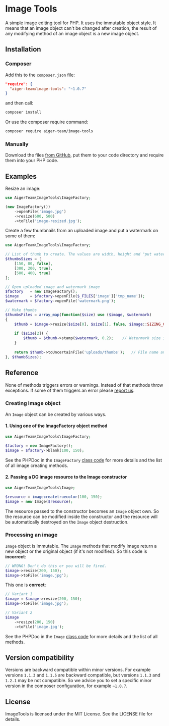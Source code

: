 # Image Tools

A simple image editing tool for PHP. It uses the immutable object style. It means that an image object can't be changed 
after creation, the result of any modifying method of an image object is a new image object.


## Installation

### Composer

Add this to the `composer.json` file:

```json
"require": {
  "aiger-team/image-tools": "~1.0.7"
}
```

and then call:

```sh
composer install
```

Or use the composer require command:

```sh
composer require aiger-team/image-tools
```

### Manually

Download the files [from GitHub](https://github.com/AigerTeam/ImageTools/archive/master.zip), put them to your code 
directory and require them into your PHP code.


## Examples

Resize an image:

```php
use AigerTeam\ImageTools\ImageFactory;

(new ImageFactory())
	->openFile('image.jpg')
	->resize(600, 500)
	->toFile('image-resized.jpg');
```

Create a few thumbnails from an uploaded image and put a watermark on some of them:

```php
use AigerTeam\ImageTools\ImageFactory;

// List of thumb to create. The values are width, height and "put watermark?".
$thumbsSizes = [
	[150, 80, false],
	[300, 200, true],
	[500, 400, true]
];

// Open uploaded image and watermark image
$factory   = new ImageFactory();
$image     = $factory->openFile($_FILES['image']['tmp_name']);
$watermark = $factory->openFile('watermark.png');

// Make thumbs
$thumbsFiles = array_map(function($size) use ($image, $watermark)
{
	$thumb = $image->resize($size[0], $size[1], false, $image::SIZING_COVER);	// Original $image is not modified so thumbs may be created in any order
	
	if ($size[2]) {
		$thumb = $thumb->stamp($watermark, 0.2);	// Watermark size is relative, not pixel
	}
		
	return $thumb->toUncertainFile('uploads/thumbs');	// File name and format is set automatically
}, $thumbSizes);
```


## Reference

None of methods triggers errors or warnings. Instead of that methods throw exceptions. If some of them triggers an error 
please [report us](https://github.com/AigerTeam/ImageTools/issues/new).

### Creating Image object

An `Image` object can be created by various ways.

#### 1. Using one of the ImageFactory object method

```php
use AigerTeam\ImageTools\ImageFactory;

$factory = new ImageFactory();
$image = $factory->blank(100, 150);
```

See the PHPDoc in the `ImageFactory` [class code](https://github.com/AigerTeam/ImageTools/blob/master/src/ImageFactory.php) 
for more details and the list of all image creating methods.

#### 2. Passing a DG image resource to the Image constructor

```php
use AigerTeam\ImageTools\Image;

$resource = imagecreatetruecolor(100, 150);
$image = new Image($resource);
```

The resource passed to the constructor becomes an `Image` object own. So the resource can be modified inside the 
constructor and the resource will be automatically destroyed on the `Image` object destruction.

### Processing an image

`Image` object is immutable. The `Image` methods that modify image return a new object or the original object (if it's
not modified). So this code is **incorrect**:

```php
// WRONG! Don't do this or you will be fired.
$image->resize(200, 150);
$image->toFile('image.jpg');
```

This one is **correct**:

```php
// Variant 1
$image = $image->resize(200, 150);
$image->toFile('image.jpg');

// Variant 2
$image
	->resize(200, 150)
	->toFile('image.jpg');
```

See the PHPDoc in the `Image` [class code](https://github.com/AigerTeam/ImageTools/blob/master/src/Image.php) for more 
details and the list of all methods.


## Version compatibility

Versions are backward compatible within minor versions. For example versions `1.1.3` and `1.1.5` are backward compatible,
but versions `1.1.3` and `1.2.1` may be not compatible. So we advice you to set a specific minor version in the composer 
configuration, for example `~1.0.7`.


## License

ImageTools is licensed under the MIT License. See the LICENSE file for details.
